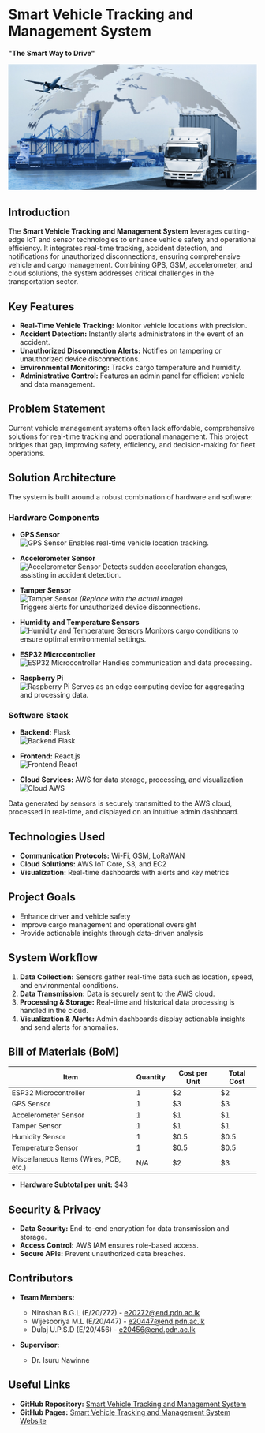 # Smart Vehicle Tracking and Management System  
**"The Smart Way to Drive"**  

![Project Banner](images/banner.jpg) 

## Introduction  
The **Smart Vehicle Tracking and Management System** leverages cutting-edge IoT and sensor technologies to enhance vehicle safety and operational efficiency. It integrates real-time tracking, accident detection, and notifications for unauthorized disconnections, ensuring comprehensive vehicle and cargo management. Combining GPS, GSM, accelerometer, and cloud solutions, the system addresses critical challenges in the transportation sector.  

## Key Features  
- **Real-Time Vehicle Tracking:** Monitor vehicle locations with precision.  
- **Accident Detection:** Instantly alerts administrators in the event of an accident.  
- **Unauthorized Disconnection Alerts:** Notifies on tampering or unauthorized device disconnections.  
- **Environmental Monitoring:** Tracks cargo temperature and humidity.  
- **Administrative Control:** Features an admin panel for efficient vehicle and data management.  

## Problem Statement  
Current vehicle management systems often lack affordable, comprehensive solutions for real-time tracking and operational management. This project bridges that gap, improving safety, efficiency, and decision-making for fleet operations.  

## Solution Architecture  
The system is built around a robust combination of hardware and software:  

### Hardware Components  
- **GPS Sensor**  
  ![GPS Sensor](images/image_1.jpg) 
  Enables real-time vehicle location tracking.  

- **Accelerometer Sensor**  
  ![Accelerometer Sensor](images/image_2.jpg) 
  Detects sudden acceleration changes, assisting in accident detection.  

- **Tamper Sensor**  
  ![Tamper Sensor](images/image_3.jpg) *(Replace with the actual image)*  
  Triggers alerts for unauthorized device disconnections.  

- **Humidity and Temperature Sensors**  
  ![Humidity and Temperature Sensors](images/image_4.jpg) 
  Monitors cargo conditions to ensure optimal environmental settings.  

- **ESP32 Microcontroller**  
  ![ESP32 Microcontroller](images/image_5.jpg) 
  Handles communication and data processing.  

- **Raspberry Pi**  
  ![Raspberry Pi](images/image_6.jpg) 
  Serves as an edge computing device for aggregating and processing data.  

### Software Stack  
- **Backend:** Flask  
  ![Backend Flask](images/flask.jpg)

- **Frontend:** React.js  
  ![Frontend React](images/react.jpg)  

- **Cloud Services:** AWS for data storage, processing, and visualization  
  ![Cloud AWS](images/cloud.jpg) 

Data generated by sensors is securely transmitted to the AWS cloud, processed in real-time, and displayed on an intuitive admin dashboard.  

## Technologies Used  
- **Communication Protocols:** Wi-Fi, GSM, LoRaWAN  
- **Cloud Solutions:** AWS IoT Core, S3, and EC2  
- **Visualization:** Real-time dashboards with alerts and key metrics  

## Project Goals  
- Enhance driver and vehicle safety  
- Improve cargo management and operational oversight  
- Provide actionable insights through data-driven analysis  

## System Workflow  
1. **Data Collection:** Sensors gather real-time data such as location, speed, and environmental conditions.  
2. **Data Transmission:** Data is securely sent to the AWS cloud.  
3. **Processing & Storage:** Real-time and historical data processing is handled in the cloud.  
4. **Visualization & Alerts:** Admin dashboards display actionable insights and send alerts for anomalies.  

## Bill of Materials (BoM)

| Item                        | Quantity | Cost per Unit | Total Cost |
|-----------------------------|----------|---------------|------------|
| ESP32 Microcontroller       | 1        | $2            | $2         |
| GPS Sensor                  | 1        | $3            | $3         |
| Accelerometer Sensor        | 1        | $1            | $1         |
| Tamper Sensor               | 1        | $1            | $1         |
| Humidity Sensor             | 1        | $0.5          | $0.5       |
| Temperature Sensor          | 1        | $0.5          | $0.5       |
| Miscellaneous Items (Wires, PCB, etc.) | N/A      | $2           | $3         |

- **Hardware Subtotal per unit:** $43

## Security & Privacy  
- **Data Security:** End-to-end encryption for data transmission and storage.  
- **Access Control:** AWS IAM ensures role-based access.  
- **Secure APIs:** Prevent unauthorized data breaches.  

## Contributors  
- **Team Members:**  
  - Niroshan B.G.L (E/20/272) - [e20272@end.pdn.ac.lk](mailto:e20272@end.pdn.ac.lk)  
  - Wijesooriya M.L (E/20/447) - [e20447@end.pdn.ac.lk](mailto:e20447@end.pdn.ac.lk)  
  - Dulaj U.P.S.D (E/20/456) - [e20456@end.pdn.ac.lk](mailto:e20456@end.pdn.ac.lk)  

- **Supervisor:**  
  - Dr. Isuru Nawinne  

## Useful Links  
- **GitHub Repository:** [Smart Vehicle Tracking and Management System](https://github.com/cepdnaclk/e20-3yp-Smart-Vehicle-Tracking-and-Management-System)  
- **GitHub Pages:** [Smart Vehicle Tracking and Management System Website](https://cepdnaclk.github.io/e20-3yp-Smart-Vehicle-Tracking-and-Management-System/)  
